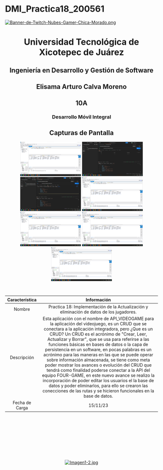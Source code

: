 # DMI_Practica18_200561

[![Banner-de-Twitch-Nubes-Gamer-Chica-Morado.png](https://i.postimg.cc/15q3LFXF/Banner-de-Twitch-Nubes-Gamer-Chica-Morado.png)](https://postimg.cc/MvzwBvyZ)

<div align="center">
  
# Universidad Tecnológica de Xicotepec de Juárez


## Ingeniería en Desarrollo y Gestión de Software
## Elisama Arturo Calva Moreno
## 10A
### Desarrollo Móvil Integral


## Capturas de Pantalla
<p align="center">
  <img src="./assets/a1.png" width="200" alt="Captura de Pantalla 1">
  <img src="./assets/a2.png" width="200" alt="Captura de Pantalla 2">
  <img src="./assets/a3.png" width="200" alt="Captura de Pantalla 3">
  <img src="./assets/a4.png" width="200" alt="Captura de Pantalla 4">
  <img src="./assets/a4.png" width="200" alt="Captura de Pantalla 5">
  <img src="./assets/a4.png" width="200" alt="Captura de Pantalla 6">
  <img src="./assets/a4.png" width="200" alt="Captura de Pantalla 7">
</p>



&nbsp;
&nbsp;


|  Característica |  Información |
| :------------: | :------------: |
| Nombre  |  Practica 18: Implementación de la Actualización y eliminación de datos de los jugadores. |
| Descripción  | Esta aplicación con el nombre de API_VIDEOGAME para la aplicación del videojuego, es un CRUD que se conectara a la aplicación integradora, pero ¿Que es un CRUD? Un CRUD es el acrónimo de "Crear, Leer, Actualizar y Borrar", que se usa para referirse a las funciones básicas en bases de datos o la capa de persistencia en un software, en pocas palabras es un acrónimo para las maneras en las que se puede operar sobre información almacenada, se tiene como meta poder mostrar los avances o evolución del CRUD que tendrá como finalidad poderse conectar a la API del equipo FOUR-GAME, en este nuevo avance se realizo la incorporación de poder editar los usuarios el la base de datos y poder eliminarlos, para ello se crearon las conecciones de las rutas  y se hicieron funcionales en la base de datos.|
|  Fecha de Carga | 15/11/23  |

&nbsp;
&nbsp;

&nbsp;
&nbsp;

<br>
<br>
<br>
<br>

[![Imagen1-2.jpg](https://i.postimg.cc/x1swjyVj/Imagen1-2.jpg)](https://postimg.cc/0zwWcSNh)



&nbsp;
&nbsp;
